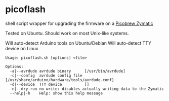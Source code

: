 # picoflash
shell script wrapper for upgrading the firmware on a [Picobrew Zymatic](http://picobrew.com)

Tested on Ubuntu.  Should work on most Unix-like systems.

Will auto-detect Arduino tools on Ubuntu/Debian
Will auto-detect TTY device on Linux

```
Usage: picoflash.sh [options] <file>

Options:
  -a|--avrdude avrdude binary      [/usr/bin/avrdude]
  -c|--config  avrdude config file [/usr/share/arduino/hardware/tools/avrdude.conf]
  -d|--device  TTY device          []
  -n|--dry-run no write: disables actually writing data to the Zymatic
  --help|-h    Help: show this help message
```
